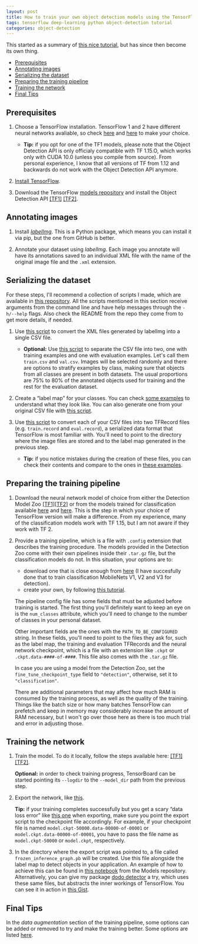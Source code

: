 ```yaml
---
layout: post
title: How to train your own object detection models using the TensorFlow Object Detection API (2020 Update)
tags: tensorflow deep-learning python object-detection tutorial
categories: object-detection
---
```


This started as a summary of [this nice tutorial](https://medium.com/towards-data-science/how-to-train-your-own-object-detector-with-tensorflows-object-detector-api-bec72ecfe1d9), but has since then become its own thing.

<!-- TOC -->

- [Prerequisites](#prerequisites)
- [Annotating images](#annotating-images)
- [Serializing the dataset](#serializing-the-dataset)
- [Preparing the training pipeline](#preparing-the-training-pipeline)
- [Training the network](#training-the-network)
- [Final Tips](#final-tips)

<!-- /TOC -->

## Prerequisites

1. Choose a TensorFlow installation. TensorFlow 1 and 2 have different neural networks avaliable, so check [here](TF1-zoo) and [here](TF2-zoo) to make your choice.

   - **Tip:** if you opt for one of the TF1 models, please note that the Object Detection API is only officialy compatible with TF 1.15.O, which works only with CUDA 10.0 (unless you compile from source). From personal experience, I know that all versions of TF from 1.12 and backwards do not work with the Object Detection API anymore.

2. [Install TensorFlow](https://www.tensorflow.org/install/).
3. Download the TensorFlow [models repository](https://github.com/tensorflow/models) and install the Object Detection API [[TF1]](https://github.com/tensorflow/models/blob/master/research/object_detection/g3doc/tf1.md) [[TF2]](https://github.com/tensorflow/models/blob/master/research/object_detection/g3doc/tf2.md).

## Annotating images

1. Install [_labelImg_](https://github.com/tzutalin/labelImg). This is a Python package, which means you can install it via pip, but the one from GitHub is better.

2. Annotate your dataset using _labelImg_. Each image you annotate will have its annotations saved to an individual XML file with the name of the original image file and the `.xml` extension.

## Serializing the dataset

For these steps, I'll recommend a collection of scripts I made, which are available in [this repository](util-scripts). All the scripts mentioned in this section receive arguments from the command line and have help messages through the `-h/--help` flags. Also check the README from the repo they come from to get more details, if needed.

1. Use [this script](https://github.com/douglasrizzo/detection_util_scripts/blob/master/generate_csv.py) to convert the XML files generated by labelImg into a single CSV file.

   - **Optional:** Use [this script](https://github.com/douglasrizzo/detection_util_scripts/blob/master/generate_train_eval.py) to separate the CSV file into two, one with training examples and one with evaluation examples. Let\'s call them `train.csv` and `val.csv`. Images will be selected randomly and there are options to stratify examples by class, making sure that objects from all classes are present in both datasets. The usual proportions are 75% to 80% of the annotated objects used for training and the rest for the evaluation dataset.

2. Create a “label map” for your classes. You can check [some examples](https://github.com/tensorflow/models/tree/master/research/object_detection/data) to understand what they look like. You can also generate one from your original CSV file with [this script](https://github.com/douglasrizzo/detection_util_scripts/blob/master/generate_pbtxt.py).

3. Use [this script](https://github.com/douglasrizzo/detection_util_scripts/blob/master/generate_tfrecord.py) to convert each of your CSV files into two TFRecord files (e.g. `train.record` and `eval.record`), a serialized data format that TensorFlow is most familiar with. You'll need to point to the directory where the image files are stored and to the label map generated in the previous step.

   - **Tip:** if you notice mistakes during the creation of these files, you can check their contents and compare to the ones in [these examples](https://github.com/douglasrizzo/detection_util_scripts/tree/master/examples).

## Preparing the training pipeline

1. Download the neural network model of choice from either the Detection Model Zoo [[TF1]](https://github.com/tensorflow/models/blob/master/research/object_detection/g3doc/tf1_detection_zoo.md)[[TF2]](https://github.com/tensorflow/models/blob/master/research/object_detection/g3doc/tf2_detection_zoo.md) or from the models trained for classification available [here](https://github.com/tensorflow/models/tree/master/research/slim#Pretrained) and [here](https://github.com/tensorflow/models/tree/master/research/slim/nets/mobilenet#pretrained-models). This is the step in which your choice of TensorFlow version will make a difference. From my experience, many of the classification models work with TF 1.15, but I am not aware if they work with TF 2.

2. Provide a training pipeline, which is a file with `.config` extension that describes the training procedure. The models provided in the Detection Zoo come with their own pipelines inside their `.tar.gz` file, but the classification models do not. In this situation, your options are to:

   - download one that is close enough from [here](https://github.com/tensorflow/models/tree/master/research/object_detection/samples/configs) (I have succesfully done that to train classification MobileNets V1, V2 and V3 for detection).
   - create your own, by following [this tutorial](https://github.com/tensorflow/models/blob/master/research/object_detection/g3doc/configuring_jobs.md).

   The pipeline config file has some fields that must be adjusted
   before training is started. The first thing you'll definitely want to keep an eye on is the `num_classes` attribute, which you'll need to change to the number of classes in your personal dataset.

   Other important fields are the ones with the `PATH_TO_BE_CONFIGURED` string. In these fields, you'll need to point to the files they ask for, such as the label map, the training and evaluation TFRecords and the neural network checkpoint, which is a file with an extension like `.ckpt` or `.ckpt.data-####-of-####`. This file also comes with the `.tar.gz` file.

   In case you are using a model from the Detection Zoo, set the `fine_tune_checkpoint_type` field to `"detection"`, otherwise, set it to `"classification"`.

   There are additional parameters that may affect how much RAM is consumed by the training process, as well as the quality of the training. Things like the batch size or how many batches TensorFlow can prefetch and keep in memory may considerably increase the amount of RAM necessary, but I won't go over those here as there is too much trial and error in adjusting those.

## Training the network

1. Train the model. To do it locally, follow the steps available here: [[TF1]](https://github.com/tensorflow/models/blob/master/research/object_detection/g3doc/tf1_training_and_evaluation.md)[[TF2]](https://github.com/tensorflow/models/blob/master/research/object_detection/g3doc/tf2_training_and_evaluation.md).

   **Optional:** in order to check training progress, TensorBoard can
   be started pointing its `--logdir` to the `--model_dir` path from the previous step.

2. Export the network, like [this](https://github.com/tensorflow/models/blob/master/research/object_detection/g3doc/exporting_models.md).

   **Tip:** if your training completes successfully but you get a scary “data loss error” like [this one](https://github.com/tensorflow/models/issues/2676) when exporting, make sure you point the export script to the checkpoint file accordingly. For example, if your checkpoint file is named `model.ckpt-50000.data-00000-of-00001` or `model.ckpt.data-00000-of-00001`, you have to pass the file name as `model.ckpt-50000` or `model.ckpt`, respectively.

3. In the directory where the export script was pointed to, a file called `frozen_inference_graph.pb` will be created. Use this file alongside the label map to detect objects in your application. An example of how to achieve this can be found in [this notebook](https://github.com/tensorflow/models/blob/master/research/object_detection/colab_tutorials/object_detection_tutorial.ipynb) from the Models repository. Alternatively, you can give my package [dodo detector](https://douglasrizzo.com.br/dodo_detector/) a try, which uses these same files, but abstracts the inner workings of TensorFlow. You can see it in action in [this Gist](https://gist.github.com/douglasrizzo/fd4cff7cdf53b3ad08d67f736e5017ea).

## Final Tips

In the *data augmentation* section of the training pipeline, some options can be added or removed to try and make the training better. Some options are listed [here](https://stackoverflow.com/a/46901051).

[TF1-zoo]: https://github.com/tensorflow/models/blob/master/research/object_detection/g3doc/tf1_detection_zoo.md
[TF2-zoo]: https://github.com/tensorflow/models/blob/master/research/object_detection/g3doc/tf2_detection_zoo.md
[util-scripts]: https://github.com/douglasrizzo/detection_util_scripts
